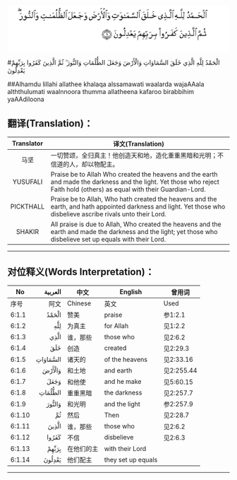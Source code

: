 ![006:001](images/006_001.gif)

#الْحَمْدُ لِلَّهِ الَّذِي خَلَقَ السَّمَاوَاتِ وَالْأَرْضَ وَجَعَلَ الظُّلُمَاتِ وَالنُّورَ ۖ ثُمَّ الَّذِينَ كَفَرُوا بِرَبِّهِمْ يَعْدِلُونَ 

##Alhamdu lillahi allathee khalaqa alssamawati waalarda wajaAAala alththulumati waalnnoora thumma allatheena kafaroo birabbihim yaAAdiloona  

## 翻译(Translation)：

| Translator | 译文(Translation)                                            |
| :--------: | ------------------------------------------------------------ |
|    马坚    | 一切赞颂，全归真主！他创造天和地，造化重重黑暗和光明；不信道的人，却以物配主。 |
|  YUSUFALI  | Praise be to Allah Who created the heavens and the earth and made the darkness and the light. Yet those who reject Faith hold (others) as equal with their Guardian-Lord. |
| PICKTHALL  | Praise be to Allah, Who hath created the heavens and the earth, and hath appointed darkness and light. Yet those who disbelieve ascribe rivals unto their Lord. |
|   SHAKIR   | All praise is due to Allah, Who created the heavens and the earth and made the darkness and the light; yet those who disbelieve set up equals with their Lord. |

---

## 对位释义(Words Interpretation)：

| No   | العربية | 中文    | English | 曾用词 |
| ---- | ------: | ------- | ------- | ------ |
| 序号 |    阿文 | Chinese | 英文    | Used   |
| 6:1.1  | الْحَمْدُ    | 赞美       | praise             | 参1:2.1   |
| 6:1.2  | لِلَّهِ      | 为真主     | for Allah          | 见1:2.2   |
| 6:1.3  | الَّذِي     | 谁，那些   | those who          | 见2:6.2   |
| 6:1.4  | خَلَقَ      | 创造       | created            | 见2:29.3  |
| 6:1.5  | السَّمَاوَاتِ | 诸天的     | of the heavens     | 见2:33.16 |
| 6:1.6  | وَالْأَرْضَ   | 和土地     | and earth          | 见2:255.44 |
| 6:1.7  | وَجَعَلَ     | 和他使     | and he make        | 见5:60.15  |
| 6:1.8  | الظُّلُمَاتِ  | 重重黑暗   | the darkness       | 见2:257.7 |
| 6:1.9  | وَالنُّورَ   | 和光明     | and the light      | 参2:257.9 |
| 6:1.10 | ثُمَّ       | 然后       | Then               | 见2:28.7  |
| 6:1.11 | الَّذِينَ    | 谁，那些   | those who          | 见2:6.2   |
| 6:1.12 | كَفَرُوا    | 不信       | disbelieve         | 见2:6.3   |
| 6:1.13 | بِرَبِّهِمْ    | 在他们的主 | with their Lord    |           |
| 6:1.14 | يَعْدِلُونَ   | 他们配主   | they set up equals |           |

---
